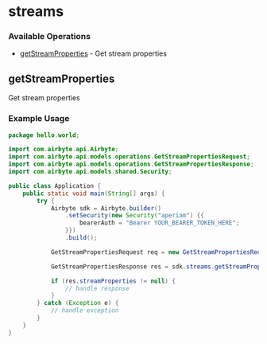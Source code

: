 # streams

### Available Operations

* [getStreamProperties](#getstreamproperties) - Get stream properties

## getStreamProperties

Get stream properties

### Example Usage

```java
package hello.world;

import com.airbyte.api.Airbyte;
import com.airbyte.api.models.operations.GetStreamPropertiesRequest;
import com.airbyte.api.models.operations.GetStreamPropertiesResponse;
import com.airbyte.api.models.shared.Security;

public class Application {
    public static void main(String[] args) {
        try {
            Airbyte sdk = Airbyte.builder()
                .setSecurity(new Security("aperiam") {{
                    bearerAuth = "Bearer YOUR_BEARER_TOKEN_HERE";
                }})
                .build();

            GetStreamPropertiesRequest req = new GetStreamPropertiesRequest("distinctio", "quod");            

            GetStreamPropertiesResponse res = sdk.streams.getStreamProperties(req);

            if (res.streamProperties != null) {
                // handle response
            }
        } catch (Exception e) {
            // handle exception
        }
    }
}
```
